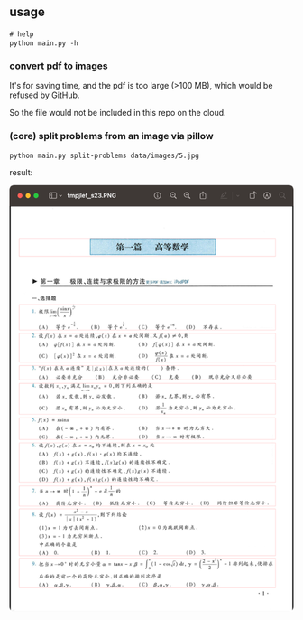 ## usage

```shell
# help
python main.py -h
```

### convert pdf to images

It's for saving time, and the pdf is too large (>100 MB), which would be refused by GitHub.

So the file would not be included in this repo on the cloud.

### (core) split problems from an image via pillow

```shell
python main.py split-problems data/images/5.jpg
```

result:

![split-problems-5](.imgs/split-problems-5.png)
